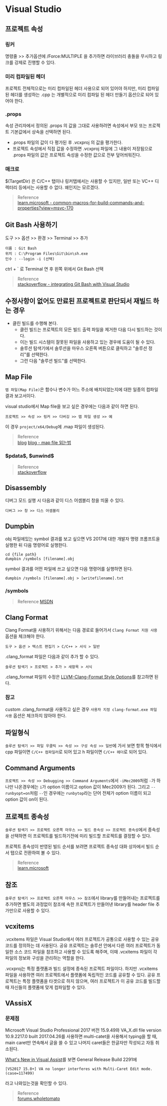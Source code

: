 # Visual Studio

## 프로젝트 속성

### 링커
명령줄 >> 추가옵션에 /Force:MULTIPLE 을 추가하면 라이브러리 충돌을 무시하고 링크를 강제로 진행할 수 있다.

### 미리 컴파일된 헤더
프로젝트 전체적으로는 미리 컴파일된 헤더 사용으로 되어 있어야 하지만, 미리 컴파일된 헤더를 생성하는 .cpp 는 개별적으로 미리 컴파일 된 헤더 만들기 옵션으로 되어 있어야 한다.

### .props
속성 관리자에서 정의된 .props 의 값을 그대로 사용하려면 속성에서 부모 또는 프로젝트 기본값에서 상속을 선택하면 된다.
* .props 파일의 값이 다 평가된 후 .vcxproj 의 값을 평가한다.
* 프로젝트 속성에서 직접 값을 수정하면 .vcxproj 파일에 그 내용이 저장됨으로 .props 파일의 값은 프로젝트 속성을 수정한 값으로 전부 덮어씌워진다.

### 매크로
$(TargetDir) 은 C/C++ 탭이나 링커탭에서는 사용할 수 있지만, 일반 또는 VC++ 디렉터리 등에서는 사용할 수 없다. 왜인지는 모르겠다.

> Reference  
> [learn.microsoft - common-macros-for-build-commands-and-properties?view=msvc-170](https://learn.microsoft.com/en-us/cpp/build/reference/common-macros-for-build-commands-and-properties?view=msvc-170)   

## Git Bash 사용하기
도구 >> 옵션 >> 환경 >> Terminal >> 추가 

```
이름 : Git Bash
위치 : C:\Program Files\Git\bin\sh.exe
인수 : --login -i (선택)
```

ctrl + ` 로 Terminal 연 후 왼쪽 위에서 Git Bash 선택

> Reference  
> [stackoverflow - integrating Git Bash with Visual Studio](https://stackoverflow.com/a/65386291)  

## 수정사항이 없어도 만료된 프로젝트로 판단되서 재빌드 하는 경우
* 클린 빌드를 수행해 본다.
  * 클린 빌드는 프로젝트의 모든 빌드 출력 파일을 제거한 다음 다시 빌드하는 것이다. 
  * 이는 빌드 시스템이 잘못된 파일을 사용하고 있는 경우에 도움이 될 수 있다.
  * 솔루션 탐색기에서 솔루션을 마우스 오른쪽 버튼으로 클릭하고 "솔루션 정리"를 선택한다.
  * 그런 다음 "솔루션 빌드"를 선택한다.


## Map File
`맵 파일(Map File)`은 함수나 변수가 어느 주소에 배치되었는지에 대한 일종의 컴파일 결과 보고서이다.

visual studio에서 Map file을 보고 싶은 경우에는 다음과 같이 하면 된다.

```
프로젝트 >> 속성 >> 링커 >> 디버깅 >> 맵 파일 생성 >> 예
```

이 경우 `project/x64/Debug`에 .map 파일이 생성된다.

> Reference  
> [blog](http://soen.kr/lecture/ccpp/cpp3/31-1-2.htm)
> [blog - map file 읽는법](https://kuaaan.tistory.com/102)

### \$pdata\$, \$unwind\$

> Reference  
> [stackoverflow](https://stackoverflow.com/questions/34609354/how-to-read-dumpbin-for-windows-library-lib)

## Disassembly
디버그 모드 실행 시 다음과 같이 디스 어셈블리 창을 띄울 수 있다.
```
디버그 >> 창 >> 디스 어셈블리
```

## Dumpbin

obj 파일에있는 symbol 결과를 보고 싶으면 VS 2017에 대한 개발자 명령 프롬프트을 실행한 뒤 다음 명령어로 실행한다.

```
cd {file path} 
dumpbin /symbols [filename].obj 
```

symbol 결과를 어떤 파일에 쓰고 싶으면 다음 명령어를 실행하면 된다.
```
dumpbin /symbols [filename].obj > [writefilename].txt
```

### /symbols

> Reference
> [MSDN](https://learn.microsoft.com/ko-kr/cpp/build/reference/symbols?view=msvc-170)

## Clang Format
Clang Format을 사용하기 위해서는 다음 경로로 들어가서 `Clang Format 지원 사용` 옵션을 체크해야 한다.

```
도구 > 옵션 > 텍스트 편집기 > C/C++ > 서식 > 일반 
```

.clang_format 파일은 다음과 같이 추가 할 수 있다.

```
솔루션 탐색기 > 프로젝트 > 추가 > 새항목 > 서식 
```

.clang_format 파일의 수정은 [LLVM-Clang-Format Style Options](https://clang.llvm.org/docs/ClangFormatStyleOptions.html)를 참고하면 된다.

### 참고
custom .clang_format을 사용하고 싶은 경우 `사용자 지정 clang-format.exe 파일 사용` 옵션은 체크하지 않아야 한다.

## 파일형식

`솔루션 탐색기 >> 파일 우클릭 >> 속성 >> 구성 속성 >> 일반`에 가서 보면 항목 형식에서 cpp 파일이면 `C/C++ 컴파일러`로 되어 있고 h 파일이면 `C/C++ 헤더`로 되어 있다.

## Command Arguments
`프로젝트 >> 속성 >> Debugging >> Command Arguments`에서 `-iMec2009`처럼 `-`가 하나만 나온경우에는 `i`가 option 이름이고 option 값이 Mec2009가 된다. 그리고 `--runbyopt=on`처럼 `--`인 경우에는 `runbytop`라는 단어 전체가 option 이름이 되고 option 값이 on이 된다.


## 프로젝트 종속성
`솔루션 탐색기 >> 프로젝트 오른쪽 마우스 >> 빌드 종속성 >> 프로젝트 종속성`에서 종속성을 선택하면 이 프로젝트를 빌드하기전에 미리 빌드할 프로젝트를 결정할 수 있다. 

프로젝트 종속성이 반영된 빌드 순서를 보려면 프로젝트 종속성 대화 상자에서 빌드 순서 탭으로 전환하여 볼 수 있다.

> Reference  
> [learn.microsoft](https://learn.microsoft.com/ko-kr/visualstudio/ide/how-to-create-and-remove-project-dependencies?view=vs-2022)  

## 참조
`솔루션 탐색기 >> 프로젝트 오른쪽 마우스 >> 참조`에서 library를 만들어내는 프로젝트를 추가하면 별도의 과정없이 참조에 속한 프로젝트가 만들어낸 library를 header file 추가만으로 사용할 수 있다.

## vcxitems
.vcxitems 파일은 Visual Studio에서 여러 프로젝트가 공통으로 사용할 수 있는 공유 코드를 정의하는 데 사용된다. 공유 프로젝트는 솔루션 안에서 다른 여러 프로젝트가 동일한 소스 코드 파일을 참조하고 사용할 수 있도록 해주며, 이때 .vcxitems 파일이 각 파일의 정보와 구성을 관리하는 역할을 한다.

.vcxproj는 특정 플랫폼과 빌드 설정에 종속된 프로젝트 파일이다. 하지만 .vcxitems 파일을 사용하면 여러 프로젝트에서 플랫폼에 독립적인 코드를 공유할 수 있다. 공유 프로젝트는 특정 플랫폼을 타겟으로 하지 않으며, 여러 프로젝트가 이 공유 코드를 빌드할 때 자신들의 플랫폼에 맞게 컴파일할 수 있다.


## VAssisX

### 문제점
Microsoft Visual Studio Professional 2017 버전 15.9.49와 VA_X.dll file version 10.9.2217.0  built 2017.04.26를 사용하면 multi-catet을 사용해서 typing을 할 때, main caret만 연속해서 글을 쓸 수 있고 나머지 caret들은 한글자만 작성되고 자동 취소된다.

[What's New in Visual Assist](https://www.wholetomato.com/features/whats-new)를 보면 General Release Build 2291에 
```
[VS2017 15.8+] VA no longer interferes with Multi-Caret Edit mode. (case=117499)
```
라고 나와있는것을 확인할 수 있다.

> Reference  
> [forums.wholetomato](https://forums.wholetomato.com/forum/topic.asp?TOPIC_ID=15297)
